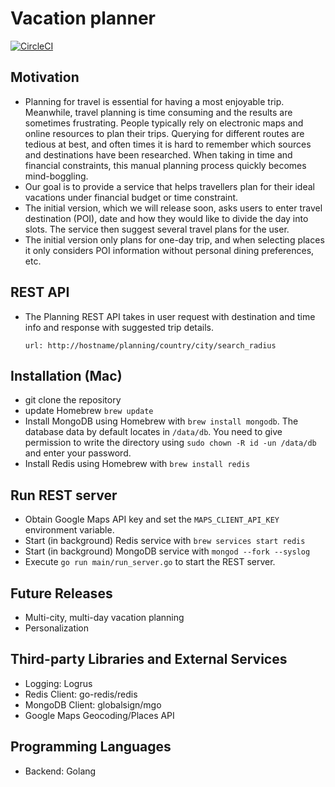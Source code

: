 # Vacation planner
[![CircleCI](https://circleci.com/gh/weihesdlegend/Vacation-Planner/tree/master.svg?style=svg&circle-token=7f88a49fd72bbe5020c873e24bc5f8a6e47bad63)](https://circleci.com/gh/weihesdlegend/Vacation-Planner/tree/master)

## Motivation
* Planning for travel is essential for having a most enjoyable trip. 
Meanwhile, travel planning is time consuming and the results are sometimes frustrating. 
People typically rely on electronic maps and online resources to plan their trips. 
Querying for different routes are tedious at best, and often times it is hard to remember which sources and destinations have been researched.
When taking in time and financial constraints, this manual planning process quickly becomes mind-boggling.
* Our goal is to provide a service that helps travellers plan for their ideal vacations under financial budget or time constraint.
* The initial version, which we will release soon, asks users to enter travel destination (POI), date and how they would like to divide the day into slots.
The service then suggest several travel plans for the user.
* The initial version only plans for one-day trip, and when selecting places it only considers POI information without personal dining preferences, etc.

## REST API
* The Planning REST API takes in user request with destination and time info and response with suggested trip details.

    `url: http://hostname/planning/country/city/search_radius`


## Installation (Mac)
* git clone the repository
* update Homebrew `brew update`
* Install MongoDB using Homebrew with `brew install mongodb`. The database data by default locates in `/data/db`.
You need to give permission to write the directory using `sudo chown -R id -un /data/db` and enter your password.
* Install Redis using Homebrew with `brew install redis`

## Run REST server
* Obtain Google Maps API key and set the `MAPS_CLIENT_API_KEY` environment variable.
* Start (in background) Redis service with `brew services start redis`
* Start (in background) MongoDB service with `mongod --fork --syslog`
* Execute `go run main/run_server.go` to start the REST server.

## Future Releases
* Multi-city, multi-day vacation planning
* Personalization


## Third-party Libraries and External Services
* Logging: Logrus
* Redis Client: go-redis/redis
* MongoDB Client: globalsign/mgo
* Google Maps Geocoding/Places API


## Programming Languages
* Backend: Golang

